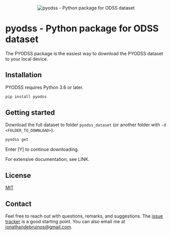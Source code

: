 <p align="center">
  <img alt="pyodss - Python package for ODSS dataset" src="https://github.com/J535D165/pyodss/raw/main/pyodss_repocard.svg">
</p>

# pyodss - Python package for ODSS dataset

The PYODSS package is the easiest way to download the PYODSS dataset to your
local device.

## Installation

PYODSS requires Python 3.6 or later.

```sh
pip install pyodss
```

## Getting started

Download the full dataset to folder `pyodss_dataset` (or another folder
with `-d <FOLDER_TO_DOWNLOAD>`).

```sh
pyodss get
```

Enter [Y] to continue downloading.

For extensive documentation, see LINK.

## License

[MIT](/LICENSE)

## Contact

Feel free to reach out with questions, remarks, and suggestions. The
[issue tracker](/issues) is a good starting point. You can also email me at
[jonathandebruinos@gmail.com](mailto:jonathandebruinos@gmail.com).
